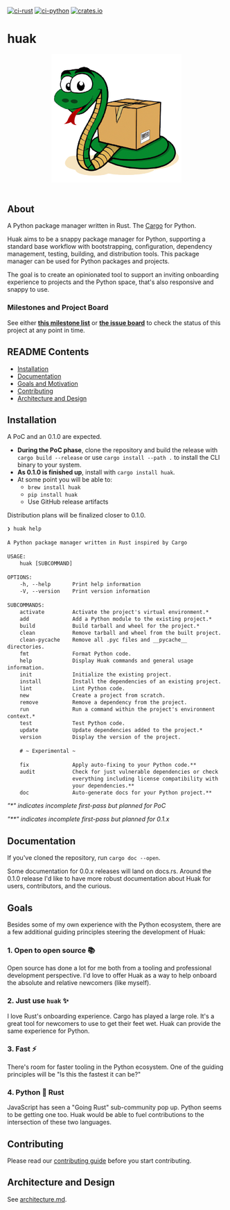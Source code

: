 [![ci-rust](https://github.com/cnpryer/huak/actions/workflows/ci-rust.yaml/badge.svg)](https://github.com/cnpryer/huak/actions/workflows/ci-rust.yaml)
[![ci-python](https://github.com/cnpryer/huak/actions/workflows/ci-python.yaml/badge.svg)](https://github.com/cnpryer/huak/actions/workflows/ci-python.yaml)
[![crates.io](https://img.shields.io/crates/v/huak.svg)](https://crates.io/crates/huak)

# huak

<div align="center">

<img src="docs/assets/img/logo.png" alt="Huak logo" width="300" role="img">

</div>

</br>

## About

A Python package manager written in Rust. The [Cargo](https://github.com/rust-lang/cargo) for Python.

Huak aims to be a snappy package manager for Python, supporting a standard base workflow with bootstrapping, configuration, dependency management, testing, building, and distribution tools. This package manager can be used for Python packages and projects.

The goal is to create an opinionated tool to support an inviting onboarding experience to projects and the Python space, that's also responsive and snappy to use.

### Milestones and Project Board

See either **[this milestone list](https://github.com/cnpryer/huak/milestones)** or **[the issue board](https://github.com/users/cnpryer/projects/5)** to check the status of this project at any point in time.

## README Contents

- [Installation](#installation)
- [Documentation](#documentation)
- [Goals and Motivation](#goals)
- [Contributing](#contributing)
- [Architecture and Design](#architecture-and-design)

## Installation

A PoC and an 0.1.0 are expected.

- **During the PoC phase**, clone the repository and build the release with `cargo build --release` or use `cargo install --path .` to install the CLI binary to your system.
- **As 0.1.0 is finished up**, install with `cargo install huak`.
- At some point you will be able to:
  - `brew install huak`
  - `pip install huak`
  - Use GitHub release artifacts

Distribution plans will be finalized closer to 0.1.0.

```
❯ huak help

A Python package manager written in Rust inspired by Cargo

USAGE:
    huak [SUBCOMMAND]

OPTIONS:
    -h, --help       Print help information
    -V, --version    Print version information

SUBCOMMANDS:
    activate         Activate the project's virtual environment.*
    add              Add a Python module to the existing project.*
    build            Build tarball and wheel for the project.*
    clean            Remove tarball and wheel from the built project.
    clean-pycache    Remove all .pyc files and __pycache__ directories.
    fmt              Format Python code.
    help             Display Huak commands and general usage information.
    init             Initialize the existing project.
    install          Install the dependencies of an existing project.
    lint             Lint Python code.
    new              Create a project from scratch.
    remove           Remove a dependency from the project.
    run              Run a command within the project's environment context.*
    test             Test Python code.
    update           Update dependencies added to the project.*
    version          Display the version of the project.

    # ~ Experimental ~

    fix              Apply auto-fixing to your Python code.**
    audit            Check for just vulnerable dependencies or check
                     everything including license compatibility with
                     your dependencies.**
    doc              Auto-generate docs for your Python project.**
```
_"*" indicates incomplete first-pass but planned for PoC_

_"**" indicates incomplete first-pass but planned for 0.1.x_

## Documentation

If you've cloned the repository, run `cargo doc --open`.

Some documentation for 0.0.x releases will land on docs.rs. Around the 0.1.0 release I'd like to have more robust documentation about Huak for users, contributors, and the curious.

## Goals

Besides some of my own experience with the Python ecosystem, there are a few additional guiding principles steering the development of Huak:

### 1. Open to open source 📚

Open source has done a lot for me both from a tooling and professional development perspective. I'd love to offer Huak as a way to help onboard the absolute and relative newcomers (like myself).

### 2. Just use `huak` ✨

I love Rust's onboarding experience. Cargo has played a large role. It's a great tool for newcomers to use to get their feet wet. Huak can provide the same experience for Python.

### 3. Fast ⚡️

There's room for faster tooling in the Python ecosystem. One of the guiding principles will be "Is this the fastest it can be?"

### 4. Python 🤝 Rust

JavaScript has seen a "Going Rust" sub-community pop up. Python seems to be getting one too. Huak would be able to fuel contributions to the intersection of these two languages.

## Contributing

Please read our [contributing guide](./CONTRIBUTING.md) before you start contributing.

## Architecture and Design

See [architecture.md](./architecture.md).
